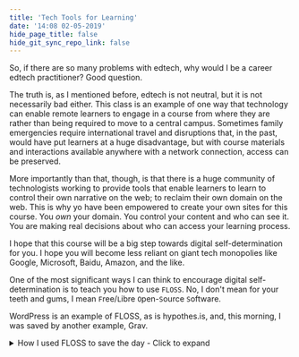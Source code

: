 ```yaml
---
title: 'Tech Tools for Learning'
date: '14:08 02-05-2019'
hide_page_title: false
hide_git_sync_repo_link: false
---
```


So, if there are so many problems with edtech, why would I be a career edtech practitioner? Good question.

The truth is, as I mentioned before, edtech is not neutral, but it is not necessarily bad either. This class is an example of one way that technology can enable remote learners to engage in a course from where they are rather than being required to move to a central campus. Sometimes family emergencies require international travel and disruptions that, in the past, would have put learners at a huge disadvantage, but with course materials and interactions available anywhere with a network connection, access can be preserved.

More importantly than that, though, is that there is a huge community of technologists working to provide tools that enable learners to learn to control their own narrative on the web; to reclaim their own domain on the web. This is why yo have been empowered to create your own sites for this course. You *own* your domain. You control your content and who can see it. You are making real decisions about who can access your learning process.

I hope that this course will be a big step towards digital self-determination for you. I hope you will become less reliant on giant tech monopolies like Google, Microsoft, Baidu, Amazon, and the like.

One of the most significant ways I can think to encourage digital self-determination is to teach you how to use `FLOSS`. No, I don't mean for your teeth and gums, I mean `F`ree/`L`ibre `O`pen-`S`ource `S`oftware.

WordPress is an example of FLOSS, as is hypothes.is, and, this morning, I was saved by another example, Grav.

<details>
  <summary>How I used FLOSS to save the day - Click to expand</summary>
   [plugin:content-inject](../../home/_meta-commentary-grav)
</details>
